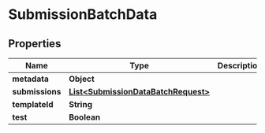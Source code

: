 

# SubmissionBatchData


## Properties

Name | Type | Description | Notes
------------ | ------------- | ------------- | -------------
**metadata** | **Object** |  |  [optional]
**submissions** | [**List&lt;SubmissionDataBatchRequest&gt;**](SubmissionDataBatchRequest.md) |  | 
**templateId** | **String** |  |  [optional]
**test** | **Boolean** |  |  [optional]



